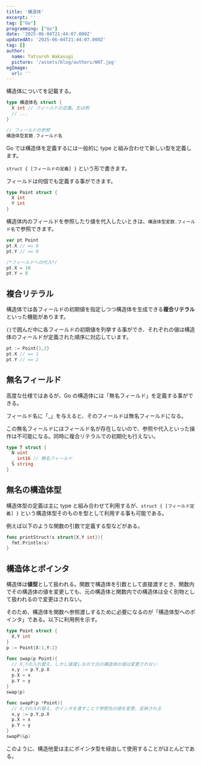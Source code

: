 ```yaml
---
title: '構造体'
excerpt: ''
tag: ["Go"]
programming: ["Go"]
date: '2025-06-04T21:44:07.000Z'
updatedAt: '2025-06-04T21:44:07.000Z'
tag: []
author:
  name: Tatsuroh Wakasugi
  picture: '/assets/blog/authors/WAT.jpg'
ogImage:
  url: ''
---
```


構造体についてを記載する。

<div class="note_content_by_programming_language" id="note_content_Go">

```go
type 構造体名 struct {
  X int // フィールドの定義。左は例
  // ...
}

// フィールドの参照
構造体型変数.フィールド名
```

Go では構造体を定義するには一般的に type と組み合わせて新しい型を定義します。

`struct { [フィールドの定義] }` という形で書きます。

フィールドは何個でも定義する事ができます。

```go
type Point struct {
  X int
  Y int
}
```

構造体内のフィールドを参照したり値を代入したいときは、`構造体型変数.フィールド名`で参照できます。

```go
var pt Point
pt.X // == 0
pt.Y // == 0

/*フィールドへの代入*/
pt.X = 10
pt.Y = 8
```

## 複合リテラル

構造体では各フィールドの初期値を指定しつつ構造体を生成できる**複合リテラル**といった機能があります。

`{}`で囲んだ中に各フィールドの初期値を列挙する事ができ、それぞれの値は構造体のフィールドが定義された順序に対応しています。

```go
pt := Point{1,2}
pt.X // == 1
pt.Y // == 2
```

## 無名フィールド

高度な仕様ではあるが、Go の構造体には「無名フィールド」を定義する事ができる。

フィールド名に「\_」を与えると、そのフィールドは無名フィールドになる。

この無名フィールドにはフィールド名が存在しないので、参照や代入といった操作は不可能になる。同時に複合リテラルでの初期化も行えない。

```go
type T struct {
  N uint
  _ int16 // 無名フィールド
  S string
}
```

## 無名の構造体型

構造体型の定義は主に type と組み合わせて利用するが、`struct { [フィールド定義] }` という構造体型そのものを型として利用する事も可能である。

例えば以下のような関数の引数で定義する型などがある。

```go
func printStruct(s struct{X,Y int}){
  fmt.Println(s)
}
```

## 構造体とポインタ

構造体は**値型**として扱われる。関数で構造体を引数として直接渡すとき、関数内でその構造体の値を変更しても、元の構造体と関数内での構造体は全く別物として扱われるので変更はされない。

そのため、構造体を関数へ参照渡しするために必要になるのが「構造体型へのポインタ」である。以下に利用例を示す。

```go
type Point struct {
  X,Y int
}
p := Point{X:1,Y:2}

func swap(p Point){
  // X,Yの入れ替え、しかし値渡しなので元の構造体の値は変更されない
  x,y := p.Y,p.X
  p.X = x
  p.Y = y
}
swap(p)

func swapP(p *Point){
  // X,Yの入れ替え、ポインタを渡すことで参照先の値を変更、反映される
  x,y := p.Y,p.X
  p.X = x
  p.Y = y
}
swapP(&p)　　　
```

このように、構造他愛は主にポインタ型を経由して使用することがほとんどである。

</div>
